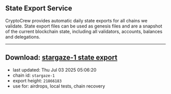 ## State Export Service
CryptoCrew provides automatic daily state exports for all chains we validate. State export files can be used as genesis files and are a snapshot of the current blockchain state, including all validators, accounts, balances and delegations.

---
**Download: [stargaze-1 state export](https://dl-eu2.ccvalidators.com/SERVICE/stargaze/stargaze-1_export_21866183.json)**
---

- last updated: Thu Jul 03 2025 05:06:20
- chain id: `stargaze-1`
- export height: `21866183`
- use for: airdrops, local tests, chain recovery
